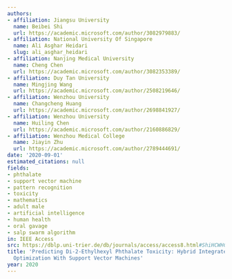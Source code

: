 ```yaml
---
authors:
- affiliation: Jiangsu University
  name: Beibei Shi
  url: https://academic.microsoft.com/author/3082979883/
- affiliation: National University Of Singapore
  name: Ali Asghar Heidari
  slug: ali_asghar_heidari
- affiliation: Nanjing Medical University
  name: Cheng Chen
  url: https://academic.microsoft.com/author/3082353389/
- affiliation: Duy Tan University
  name: Mingjing Wang
  url: https://academic.microsoft.com/author/2508219646/
- affiliation: Wenzhou University
  name: Changcheng Huang
  url: https://academic.microsoft.com/author/2698841927/
- affiliation: Wenzhou University
  name: Huiling Chen
  url: https://academic.microsoft.com/author/2160886829/
- affiliation: Wenzhou Medical College
  name: Jiayin Zhu
  url: https://academic.microsoft.com/author/2789444691/
date: '2020-09-01'
estimated_citations: null
fields:
- phthalate
- support vector machine
- pattern recognition
- toxicity
- mathematics
- adult male
- artificial intelligence
- human health
- oral gavage
- salp swarm algorithm
in: IEEE Access
src: https://dblp.uni-trier.de/db/journals/access/access8.html#ShiHCWHCZ20
title: 'Predicting Di-2-Ethylhexyl Phthalate Toxicity: Hybrid Integrated Harris Hawks
  Optimization With Support Vector Machines'
year: 2020
---
```

